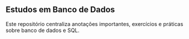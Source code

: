 ## Estudos em Banco de Dados

Este repositório centraliza anotações importantes, exercícios e práticas sobre banco de dados e SQL.
